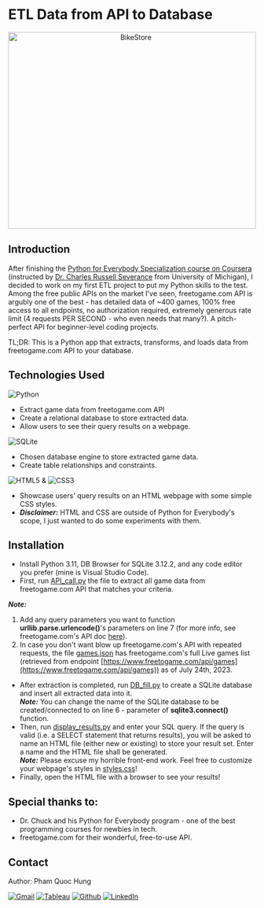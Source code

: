 # ETL Data from API to Database

<p align="center">
  <img src="https://d33wubrfki0l68.cloudfront.net/868dca64c9bf719cc113ee151faa2dae77be128b/71196/static/f825d8a6a4a9d7ee7ec139fbb191d661/12fd3/entity-extraction-api-thumbnail.png" alt="BikeStore" width=100%" height="400">
</p>

## Introduction

After finishing the [Python for Everybody Specialization course on Coursera](https://www.coursera.org/specializations/python) (instructed by [Dr. Charles Russell Severance](https://www.dr-chuck.com/) from University of Michigan), I decided to work on my first ETL project to put my Python skills to the test. Among the free public APIs on the market I've seen, freetogame.com API is argubly one of the best - has detailed data of ~400 games, 100% free access to all endpoints, no authorization required, extremely generous rate limit (4 requests PER SECOND - who even needs that many?). A pitch-perfect API for beginner-level coding projects. <br />

TL;DR: This is a Python app that extracts, transforms, and loads data from freetogame.com API to your database. <br />

## Technologies Used

![Python](https://img.shields.io/badge/python-3670A0?style=for-the-badge&logo=python&logoColor=ffdd54) <br />
- Extract game data from freetogame.com API <br />
- Create a relational database to store extracted data. <br />
- Allow users to see their query results on a webpage. <br />

![SQLite](https://img.shields.io/badge/sqlite-%2307405e.svg?style=for-the-badge&logo=sqlite&logoColor=white) <br />
- Chosen database engine to store extracted game data. <br />
- Create table relationships and constraints. <br />

![HTML5](https://img.shields.io/badge/html5-%23E34F26.svg?style=for-the-badge&logo=html5&logoColor=white) & ![CSS3](https://img.shields.io/badge/css3-%231572B6.svg?style=for-the-badge&logo=css3&logoColor=white) <br />
- Showcase users' query results on an HTML webpage with some simple CSS styles. <br />
- ***Disclaimer:*** HTML and CSS are outside of Python for Everybody's scope, I just wanted to do some experiments with them. <br />

## Installation
- Install Python 3.11, DB Browser for SQLite 3.12.2, and any code editor you prefer (mine is Visual Studio Code). <br />
- First, run [API_call.py](https://github.com/phamquochung279/API-Data-Extraction/blob/main/API_call.py) the file to extract all game data from freetogame.com API that matches your criteria.<br />

***Note:***
1. Add any query parameters you want to function **urllib.parse.urlencode()**'s parameters on line 7 (for more info, see freetogame.com's API doc [here](https://www.freetogame.com/api-doc)).
2. In case you don't want blow up freetogame.com's API with repeated requests, the file [games.json](https://github.com/phamquochung279/freetogame.com-API-ETL/blob/main/non_executable/games.json) has freetogame.com's full Live games list (retrieved from endpoint [https://www.freetogame.com/api/games](https://www.freetogame.com/api/games)) as of July 24th, 2023.<br />
- After extraction is completed, run [DB_fill.py](https://github.com/phamquochung279/API-Data-Extraction/blob/main/DB_fill.py) to create a SQLite database and insert all extracted data into it.<br />
***Note:*** You can change the name of the SQLite database to be created/connected to on line 6 - parameter of **sqlite3.connect()** function.<br />
- Then, run [display_results.py](https://github.com/phamquochung279/API-Data-Extraction/blob/main/Display_results.py) and enter your SQL query. If the query is valid (i.e. a SELECT statement that returns results), you will be asked to name an HTML file (either new or existing) to store your result set. Enter a name and the HTML file shall be generated.<br />
***Note:*** Please excuse my horrible front-end work. Feel free to customize your webpage's styles in [styles.css](https://github.com/phamquochung279/API-Data-Extraction/blob/main/styles.css)! <br />
- Finally, open the HTML file with a browser to see your results!<br />

## Special thanks to:

- Dr. Chuck and his Python for Everybody program - one of the best programming courses for newbies in tech.
- freetogame.com for their wonderful, free-to-use API.

## Contact

Author: Pham Quoc Hung <br />

<a href="mailto:pham.quochung0999@gmail.com">![Gmail](https://img.shields.io/badge/Gmail-D14836?style=for-the-badge&logo=gmail&logoColor=white)</a> <a href="https://public.tableau.com/app/profile/hung.pham279">![Tableau](https://img.shields.io/badge/Tableau-E97627?style=for-the-badge&logo=Tableau&logoColor=white)</a> <a href="https://github.com/phamquochung279">![Github](https://img.shields.io/badge/GitHub-100000?style=for-the-badge&logo=github&logoColor=white)</a> <a href="https://www.linkedin.com/in/pham-quochung/">![LinkedIn](https://img.shields.io/badge/LinkedIn-0077B5?style=for-the-badge&logo=linkedin&logoColor=white)</a>

